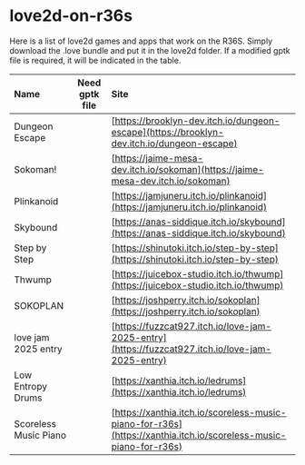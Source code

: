 # love2d-on-r36s

Here is a list of love2d games and apps that work on the R36S. Simply download the .love bundle and put it in the love2d folder. If a modified gptk file is required, it will be indicated in the table.

| Name                  | Need gptk file | Site |
| :-------------------- | :------------: | :--- |
| Dungeon Escape        |                | [https://brooklyn-dev.itch.io/dungeon-escape](https://brooklyn-dev.itch.io/dungeon-escape) |
| Sokoman!              |                | [https://jaime-mesa-dev.itch.io/sokoman](https://jaime-mesa-dev.itch.io/sokoman) |
| Plinkanoid            |                | [https://jamjuneru.itch.io/plinkanoid](https://jamjuneru.itch.io/plinkanoid) |
| Skybound              |                | [https://anas-siddique.itch.io/skybound](https://anas-siddique.itch.io/skybound) |
| Step by Step          |                | [https://shinutoki.itch.io/step-by-step](https://shinutoki.itch.io/step-by-step) |
| Thwump                |                | [https://juicebox-studio.itch.io/thwump](https://juicebox-studio.itch.io/thwump) |
| SOKOPLAN              |                | [https://joshperry.itch.io/sokoplan](https://joshperry.itch.io/sokoplan) |
| love jam 2025 entry   |                | [https://fuzzcat927.itch.io/love-jam-2025-entry](https://fuzzcat927.itch.io/love-jam-2025-entry) |
| Low Entropy Drums     |                | [https://xanthia.itch.io/ledrums](https://xanthia.itch.io/ledrums) |
| Scoreless Music Piano |                | [https://xanthia.itch.io/scoreless-music-piano-for-r36s](https://xanthia.itch.io/scoreless-music-piano-for-r36s) |
